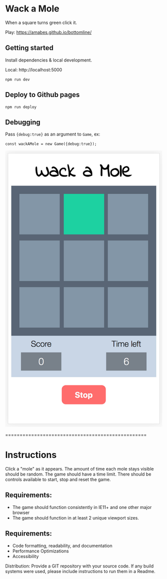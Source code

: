 # Wack a Mole
When a square turns green click it.

Play: https://amabes.github.io/bottomline/

## Getting started
Install dependencies & local development.

Local: http://localhost:5000

```
npm run dev
```

## Deploy to Github pages

```
npm run deploy
```

## Debugging

Pass `{debug:true}` as an argument to `Game`, ex:
```
const wackAMole = new Game({debug:true});
```

![Wack a Mole](/screenshot.jpg)

=================================================
# Instructions

Click a "mole" as it appears. The amount of time each mole stays visible should be random. The game should have a time limit. There should be controls available to start, stop and reset the game.

## Requirements:

 - The game should function consistently in IE11+ and one other major browser
 - The game should function in at least 2 unique viewport sizes.

## Requirements:
 - Code formatting, readability, and documentation
 - Performance Optimizations
 - Accessibility

Distribution: Provide a GIT repository with your source code. If any build systems were used, please include instructions to run them in a Readme.
